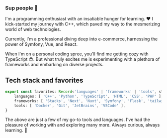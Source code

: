 ### Sup people 👋

I'm a programming enthusiast with an insatiable hunger for learning. ❤️ I kick-started my journey with C++, which paved my way to the mesmerizing world of web technologies.

Currently, I'm a professional diving deep into e-commerce, harnessing the power of Symfony, Vue, and React.

When I'm on a personal coding spree, you'll find me getting cozy with TypeScript 😍. But what truly excites me is experimenting with a plethora of frameworks and embarking on diverse projects.

## Tech stack and favorites

```typescript
export const favorites: Record<'languages' | 'frameworks' | 'tools', string[]> = {
    languages: [ 'C++', 'Python', 'TypeScript', 'HTML', 'CSS', 'PHP' ],
    frameworks: [ 'Stacks', 'Next', 'Nuxt', 'Symfony', 'Flask', 'tailwind' ],
    tools: [ 'Docker', 'Git', 'JetBrains', 'VSCode' ],
}
```

The above are just a few of my go-to tools and languages. I've had the pleasure of working with and exploring many more. Always curious, always learning. 🌱

